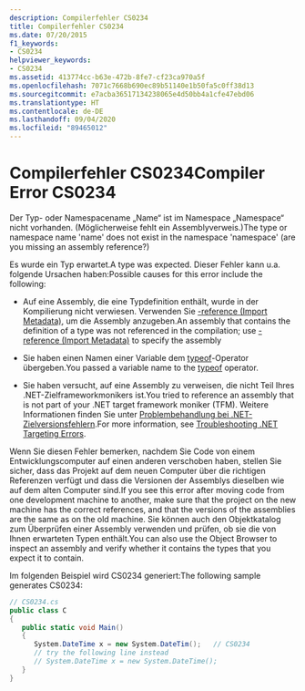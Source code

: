 ```yaml
---
description: Compilerfehler CS0234
title: Compilerfehler CS0234
ms.date: 07/20/2015
f1_keywords:
- CS0234
helpviewer_keywords:
- CS0234
ms.assetid: 413774cc-b63e-472b-8fe7-cf23ca970a5f
ms.openlocfilehash: 7071c7668b690ec89b51140e1b50fa5c0ff38d13
ms.sourcegitcommit: e7acba36517134238065e4d50bb4a1cfe47ebd06
ms.translationtype: HT
ms.contentlocale: de-DE
ms.lasthandoff: 09/04/2020
ms.locfileid: "89465012"
---
```

# <a name="compiler-error-cs0234"></a><span data-ttu-id="86b7f-103">Compilerfehler CS0234</span><span class="sxs-lookup"><span data-stu-id="86b7f-103">Compiler Error CS0234</span></span>
<span data-ttu-id="86b7f-104">Der Typ- oder Namespacename „Name“ ist im Namespace „Namespace“ nicht vorhanden. (Möglicherweise fehlt ein Assemblyverweis.)</span><span class="sxs-lookup"><span data-stu-id="86b7f-104">The type or namespace name 'name' does not exist in the namespace 'namespace' (are you missing an assembly reference?)</span></span>  
  
 <span data-ttu-id="86b7f-105">Es wurde ein Typ erwartet.</span><span class="sxs-lookup"><span data-stu-id="86b7f-105">A type was expected.</span></span> <span data-ttu-id="86b7f-106">Dieser Fehler kann u.a. folgende Ursachen haben:</span><span class="sxs-lookup"><span data-stu-id="86b7f-106">Possible causes for this error include the following:</span></span>  
  
- <span data-ttu-id="86b7f-107">Auf eine Assembly, die eine Typdefinition enthält, wurde in der Kompilierung nicht verwiesen. Verwenden Sie [-reference (Import Metadata)](../compiler-options/reference-compiler-option.md), um die Assembly anzugeben.</span><span class="sxs-lookup"><span data-stu-id="86b7f-107">An assembly that contains the definition of a type was not referenced in the compilation; use [-reference (Import Metadata)](../compiler-options/reference-compiler-option.md) to specify the assembly</span></span>  
  
- <span data-ttu-id="86b7f-108">Sie haben einen Namen einer Variable dem [typeof](../operators/type-testing-and-cast.md#typeof-operator)-Operator übergeben.</span><span class="sxs-lookup"><span data-stu-id="86b7f-108">You passed a variable name to the [typeof](../operators/type-testing-and-cast.md#typeof-operator) operator.</span></span>  
  
- <span data-ttu-id="86b7f-109">Sie haben versucht, auf eine Assembly zu verweisen, die nicht Teil Ihres .NET-Zielframeworkmonikers ist.</span><span class="sxs-lookup"><span data-stu-id="86b7f-109">You tried to reference an assembly that is not part of your .NET target framework moniker (TFM).</span></span> <span data-ttu-id="86b7f-110">Weitere Informationen finden Sie unter [Problembehandlung bei .NET-Zielversionsfehlern](/visualstudio/msbuild/troubleshooting-dotnet-framework-targeting-errors).</span><span class="sxs-lookup"><span data-stu-id="86b7f-110">For more information, see [Troubleshooting .NET Targeting Errors](/visualstudio/msbuild/troubleshooting-dotnet-framework-targeting-errors).</span></span>  
  
 <span data-ttu-id="86b7f-111">Wenn Sie diesen Fehler bemerken, nachdem Sie Code von einem Entwicklungscomputer auf einen anderen verschoben haben, stellen Sie sicher, dass das Projekt auf dem neuen Computer über die richtigen Referenzen verfügt und dass die Versionen der Assemblys dieselben wie auf dem alten Computer sind.</span><span class="sxs-lookup"><span data-stu-id="86b7f-111">If you see this error after moving code from one development machine to another, make sure that the project on the new machine has the correct references, and that the versions of the assemblies are the same as on the old machine.</span></span> <span data-ttu-id="86b7f-112">Sie können auch den Objektkatalog zum Überprüfen einer Assembly verwenden und prüfen, ob sie die von Ihnen erwarteten Typen enthält.</span><span class="sxs-lookup"><span data-stu-id="86b7f-112">You can also use the Object Browser to inspect an assembly and verify whether it contains the types that you expect it to contain.</span></span>  
  
 <span data-ttu-id="86b7f-113">Im folgenden Beispiel wird CS0234 generiert:</span><span class="sxs-lookup"><span data-stu-id="86b7f-113">The following sample generates CS0234:</span></span>  
  
```csharp  
// CS0234.cs  
public class C  
{  
   public static void Main()  
   {  
      System.DateTime x = new System.DateTim();   // CS0234  
      // try the following line instead  
      // System.DateTime x = new System.DateTime();  
   }  
}  
```
